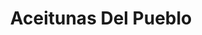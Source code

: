 ---
title: "Aceitunas Del Pueblo"
url: /sant-boi-de-llobregat/aceitunas-del-pueblo/
shop: general
---